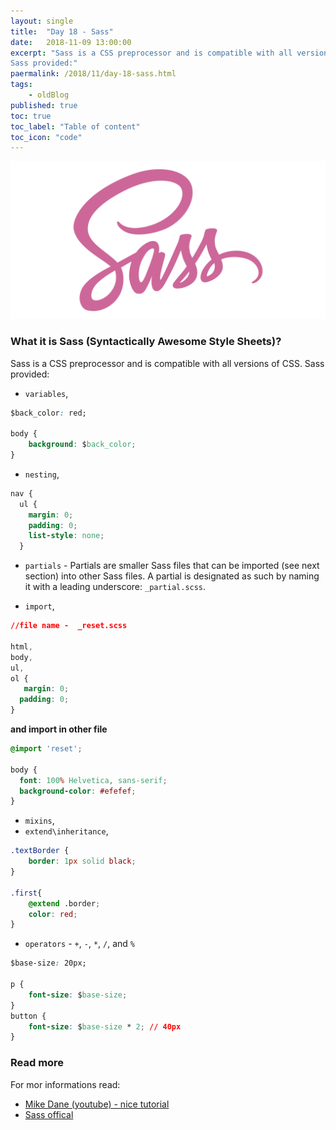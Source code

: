 ```yaml
---
layout: single
title:  "Day 18 - Sass"
date:   2018-11-09 13:00:00
excerpt: "Sass is a CSS preprocessor and is compatible with all versions of CSS. 
Sass provided:"
paermalink: /2018/11/day-18-sass.html
tags:
    - oldBlog
published: true
toc: true
toc_label: "Table of content"
toc_icon: "code"
--- 
```


![sass](/assets/posts/media/sass.png)

### What it is Sass (Syntactically Awesome Style Sheets)? 

Sass is a CSS preprocessor and is compatible with all versions of CSS. 
Sass provided:

- `variables`,

```css
$back_color: red;

body {
    background: $back_color;
}
```

- `nesting`,

```css
nav {
  ul {
    margin: 0;
    padding: 0;
    list-style: none;
  }
```

- `partials` - Partials are smaller Sass files that can be imported (see next section) into other Sass files. A partial is designated as such by naming it with a leading underscore: `_partial.scss`.

- `import`,

```css
//file name -  _reset.scss

html,
body,
ul,
ol {
   margin: 0;
  padding: 0;
}
```

**and import in other file**

```css
@import 'reset';

body {
  font: 100% Helvetica, sans-serif;
  background-color: #efefef;
}
```

- `mixins`,
- `extend\inheritance`,

```css
.textBorder {
    border: 1px solid black;
}

.first{
    @extend .border;
    color: red;
}
```

- `operators` - `+`, `-`, `*`, `/`, and `%`

```css
$base-size: 20px;

p {
    font-size: $base-size;
}
button {
    font-size: $base-size * 2; // 40px
}
```

### Read more

For mor informations read:

- [Mike Dane (youtube) - nice tutorial](https://www.youtube.com/watch?v=oq3cmfdleME&list=PLLAZ4kZ9dFpOMcA70cU3gZZAXeCR9CNS9)
- [Sass offical](http://sass-lang.com/guide)
